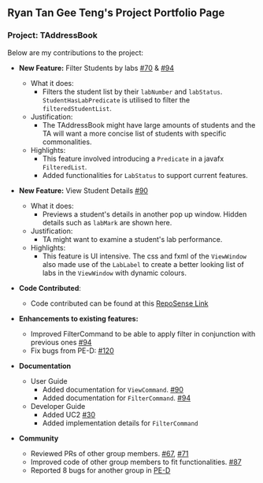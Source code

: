 ## Ryan Tan Gee Teng's Project Portfolio Page

### Project: TAddressBook

Below are my contributions to the project:

- **New Feature:** Filter Students by labs [#70](https://github.com/AY2122S2-CS2103-F10-1/tp/pull/70) & [#94](https://github.com/AY2122S2-CS2103-F10-1/tp/pull/94)
    - What it does:
      - Filters the student list by their `labNumber` and `labStatus`. `StudentHasLabPredicate` is utilised to filter
        the `filteredStudentList`.
    - Justification:
      - The TAddressBook might have large amounts of students and the TA will want a more concise list of students
        with specific commonalities.
    - Highlights:
      - This feature involved introducing a `Predicate` in a javafx `FilteredList`.
      - Added functionalities for `LabStatus` to support current features.

- **New Feature:** View Student Details [#90](https://github.com/AY2122S2-CS2103-F10-1/tp/pull/90)
  - What it does:
    - Previews a student's details in another pop up window. Hidden details such as `labMark` are shown here.
  - Justification:
    - TA might want to examine a student's lab performance.
  - Highlights:
    - This feature is UI intensive. The css and fxml of the `ViewWindow` also made use of the `LabLabel` to create a
      better looking list of labs in the `ViewWindow` with dynamic colours.

- **Code Contributed**:
  - Code contributed can be found at this [RepoSense Link](https://nus-cs2103-ay2122s2.github.io/tp-dashboard/?search=geetengtan&sort=groupTitle&sortWithin=title&timeframe=commit&mergegroup=&groupSelect=groupByRepos&breakdown=true&checkedFileTypes=docs~functional-code~test-code~other&since=2022-02-18)

- **Enhancements to existing features:**
  - Improved FilterCommand to be able to apply filter in conjunction with previous ones [#94](https://github.com/AY2122S2-CS2103-F10-1/tp/pull/94)
  - Fix bugs from PE-D: [#120](https://github.com/AY2122S2-CS2103-F10-1/tp/pull/120)

- **Documentation**
  - User Guide
    - Added documentation for `ViewCommand`. [#90](https://github.com/AY2122S2-CS2103-F10-1/tp/pull/90)
    - Added documentation for `FilterCommand`. [#94](https://github.com/AY2122S2-CS2103-F10-1/tp/pull/94)
  - Developer Guide
    - Added UC2 [#30](https://github.com/AY2122S2-CS2103-F10-1/tp/pull/30)
    - Added implementation details for `FilterCommand`

- **Community**
  - Reviewed PRs of other group members. [#67](https://github.com/AY2122S2-CS2103-F10-1/tp/pull/67), [#71](https://github.com/AY2122S2-CS2103-F10-1/tp/pull/71)
  - Improved code of other group members to fit functionalities. [#87](https://github.com/AY2122S2-CS2103-F10-1/tp/pull/87)
  - Reported 8 bugs for another group in [PE-D](https://github.com/geetengtan/ped/issues)
